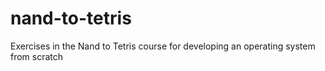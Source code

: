 nand-to-tetris
==============

Exercises in the Nand to Tetris course for developing an operating system from scratch
